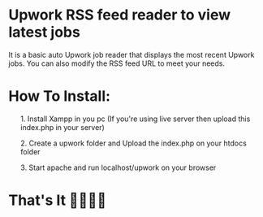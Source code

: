 # Upwork RSS feed reader to view latest jobs
It is a basic auto Upwork job reader that displays the most recent Upwork jobs. You can also modify the RSS feed URL to meet your needs.


<h1><b>How To Install: </b></h1>
<ul>1. Install Xampp in you pc (If you're using live server then upload this index.php in your server)</ul>
<ul>2. Create a upwork folder and Upload the index.php on your htdocs folder </ul>
<ul>3. Start apache and run localhost/upwork on your browser</ul>

<h1>That's It 🥳🥳🎉🎉</h1>
